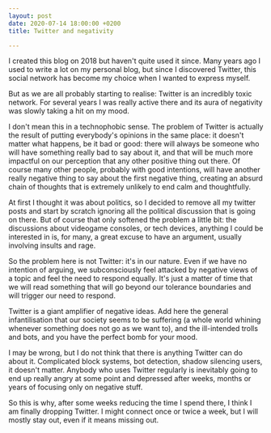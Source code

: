 ```yaml
---
layout: post
date: 2020-07-14 18:00:00 +0200
title: Twitter and negativity

---
```

I created this blog on 2018 but haven't quite used it since. Many years ago I used to write a lot on my personal blog, but since I discovered Twitter, this social network has become my choice when I wanted to express myself.

But as we are all probably starting to realise: Twitter is an incredibly toxic network. For several years I was really active there and its aura of negativity was slowly taking a hit on my mood.

I don't mean this in a technophobic sense. The problem of Twitter is actually the result of putting everybody's opinions in the same place: it doesn't matter what happens, be it bad or good: there will always be someone who will have something really bad to say about it, and that will be much more impactful on our perception that any other positive thing out there. Of course many other people, probably with good intentions, will have another really negative thing to say about the first negative thing, creating an absurd chain of thoughts that is extremely unlikely to end calm and thoughtfully.

At first I thought it was about politics, so I decided to remove all my twitter posts and start by scratch ignoring all the political discussion that is going on there. But of course that only softened the problem a little bit: the discussions about videogame consoles, or tech devices, anything I could be interested in is, for many, a great excuse to have an argument, usually involving insults and rage.

So the problem here is not Twitter: it's in our nature. Even if we have no intention of arguing, we subconsciously feel attacked by negative views of a topic and feel the need to respond equally. It's just a matter of time that we will read something that will go beyond our tolerance boundaries and will trigger our need to respond. 

Twitter is a giant amplifier of negative ideas. Add here the general infantilisation that our society seems to be suffering (a whole world whining whenever something does not go as we want to), and the ill-intended trolls and bots, and you have the perfect bomb for your mood.

I may be wrong, but I do not think that there is anything Twitter can do about it. Complicated block systems, bot detection, shadow silencing users, it doesn't matter. Anybody who uses Twitter regularly is inevitably going to end up really angry at some point and depressed after weeks, months or years of focusing only on negative stuff.

So this is why, after some weeks reducing the time I spend there, I think I am finally dropping Twitter. I might connect once or twice a week, but I will mostly stay out, even if it means missing out.